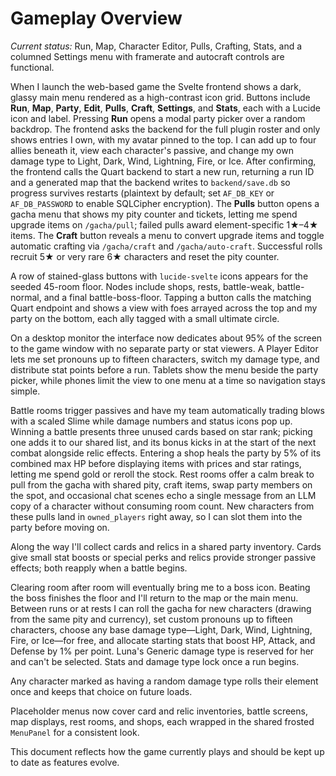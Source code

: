 # Gameplay Overview

*Current status:* Run, Map, Character Editor, Pulls, Crafting, Stats, and a columned Settings menu with framerate and autocraft controls are functional.

When I launch the web-based game the Svelte frontend shows a dark, glassy main menu rendered as a high-contrast icon grid. Buttons include **Run**, **Map**, **Party**, **Edit**, **Pulls**, **Craft**, **Settings**, and **Stats**, each with a Lucide icon and label. Pressing **Run** opens a modal party picker over a random backdrop. The frontend asks the backend for the full plugin roster and only shows entries I own, with my avatar pinned to the top. I can add up to four allies beneath it, view each character's passive, and change my own damage type to Light, Dark, Wind, Lightning, Fire, or Ice. After confirming, the frontend calls the Quart backend to start a new run, returning a run ID and a generated map that the backend writes to `backend/save.db` so progress survives restarts (plaintext by default; set `AF_DB_KEY` or `AF_DB_PASSWORD` to enable SQLCipher encryption). The **Pulls** button opens a gacha menu that shows my pity counter and tickets, letting me spend upgrade items on `/gacha/pull`; failed pulls award element-specific 1★–4★ items. The **Craft** button reveals a menu to convert upgrade items and toggle automatic crafting via `/gacha/craft` and `/gacha/auto-craft`. Successful rolls recruit 5★ or very rare 6★ characters and reset the pity counter.

A row of stained-glass buttons with `lucide-svelte` icons appears for the seeded 45-room floor. Nodes include shops, rests, battle-weak, battle-normal, and a final battle-boss-floor. Tapping a button calls the matching Quart endpoint and shows a view with foes arrayed across the top and my party on the bottom, each ally tagged with a small ultimate circle.

On a desktop monitor the interface now dedicates about 95% of the screen to the game window with no separate party or stat viewers. A Player Editor lets me set pronouns up to fifteen characters, switch my damage type, and distribute stat points before a run. Tablets show the menu beside the party picker, while phones limit the view to one menu at a time so navigation stays simple.

Battle rooms trigger passives and have my team automatically trading blows with a scaled Slime while damage numbers and status icons pop up. Winning a battle presents three unused cards based on star rank; picking one adds it to our shared list, and its bonus kicks in at the start of the next combat alongside relic effects. Entering a shop heals the party by 5% of its combined max HP before displaying items with prices and star ratings, letting me spend gold or reroll the stock. Rest rooms offer a calm break to pull from the gacha with shared pity, craft items, swap party members on the spot, and occasional chat scenes echo a single message from an LLM copy of a character without consuming room count. New characters from these pulls land in `owned_players` right away, so I can slot them into the party before moving on.

Along the way I'll collect cards and relics in a shared party inventory. Cards give small stat boosts or special perks and relics provide stronger passive effects; both reapply when a battle begins.

Clearing room after room will eventually bring me to a boss icon. Beating the boss finishes the floor and I'll return to the map or the main menu. Between runs or at rests I can roll the gacha for new characters (drawing from the same pity and currency), set custom pronouns up to fifteen characters, choose any base damage type—Light, Dark, Wind, Lightning, Fire, or Ice—for free, and allocate starting stats that boost HP, Attack, and Defense by 1% per point. Luna's Generic damage type is reserved for her and can't be selected. Stats and damage type lock once a run begins.

Any character marked as having a random damage type rolls their element once and
keeps that choice on future loads.

Placeholder menus now cover card and relic inventories, battle screens, map displays, rest rooms, and shops, each wrapped in the shared frosted `MenuPanel` for a consistent look.

This document reflects how the game currently plays and should be kept up to date as features evolve.
